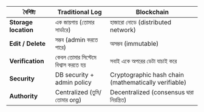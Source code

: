 | বৈশিষ্ট্য            |  Traditional Log               | Blockchain                                           |
| -------------------- | ----------------------------------- | ---------------------------------------------------- |
| **Storage location** | এক জায়গায় (তোমার সার্ভারে)          | হাজারো নোডে (distributed network)                    |
| **Edit / Delete**    | সম্ভব (admin করতে পারে)             | অসম্ভব (immutable)                                   |
| **Verification**     | কেবল তোমার সিস্টেমে বিশ্বাস করতে হয় | সবাই একে অপরের ডেটা যাচাই করে                        |
| **Security**         | DB security + admin policy          | Cryptographic hash chain (mathematically verifiable) |
| **Authority**        | Centralized (তুমি/তোমার org)        | Decentralized (consensus দ্বারা নিয়ন্ত্রিত)          |
